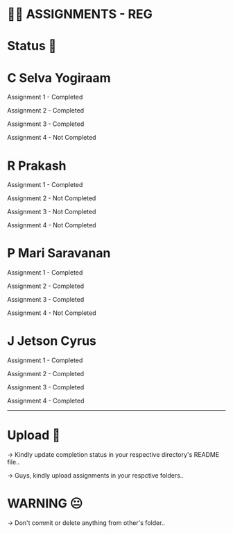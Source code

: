 # 😶‍🌫️ ASSIGNMENTS - REG

# Status 📝

# C Selva Yogiraam
Assignment 1 - Completed

Assignment 2 - Completed

Assignment 3 - Completed

Assignment 4 - Not Completed

# R Prakash
Assignment 1 - Completed

Assignment 2 - Not Completed

Assignment 3 - Not Completed

Assignment 4 - Not Completed

# P Mari Saravanan
Assignment 1 - Completed

Assignment 2 - Completed

Assignment 3 - Completed

Assignment 4 - Not Completed

# J Jetson Cyrus 
Assignment 1 - Completed

Assignment 2 - Completed

Assignment 3 - Completed

Assignment 4 - Completed

<hr>

# Upload 📌
-> Kindly update completion status in your respective directory's README file..

-> Guys, kindly upload assignments in your respctive folders..

# WARNING 😐
-> Don't commit or delete anything from other's folder..
